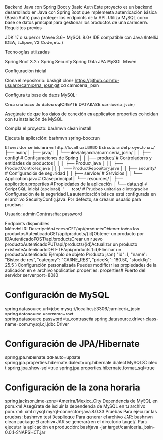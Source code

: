 Backend Java con Spring Boot y Basic Auth
Este proyecto es un backend desarrollado en Java con Spring Boot que implementa autenticación básica (Basic Auth) para proteger los endpoints de la API. Utiliza MySQL como base de datos principal para gestionar los productos de una carnicería.
Requisitos previos

JDK 17 o superior
Maven 3.6+
MySQL 8.0+
IDE compatible con Java (IntelliJ IDEA, Eclipse, VS Code, etc.)

Tecnologías utilizadas

Spring Boot 3.2.x
Spring Security
Spring Data JPA
MySQL
Maven

Configuración inicial

Clona el repositorio:
bashgit clone https://github.com/tu-usuario/carniceria_josin.git
cd carniceria_josin

Configura tu base de datos MySQL:

Crea una base de datos:
sqlCREATE DATABASE carniceria_josin;

Asegúrate de que los datos de conexión en application.properties coincidan con tu instalación de MySQL


Compila el proyecto:
bashmvn clean install

Ejecuta la aplicación:
bashmvn spring-boot:run


El servidor se iniciará en http://localhost:8080
Estructura del proyecto
src/
├── main/
│   ├── java/
│   │   └── dev/alejandra/carniceria_josin/
│   │       ├── config/           # Configuraciones de Spring
│   │       ├── product/          # Controladores y entidades de productos
│   │       │   ├── Product.java
│   │       │   ├── ProductController.java
│   │       │   └── ProductRepository.java
│   │       ├── security/         # Configuración de seguridad
│   │       ├── service/          # Servicios
│   │       └── Application.java  # Clase principal
│   └── resources/
│       ├── application.properties # Propiedades de la aplicación
│       └── data.sql              # Script SQL inicial (opcional)
└── test/                         # Pruebas unitarias e integración
Configuración de la seguridad
La autenticación básica está configurada en el archivo SecurityConfig.java. Por defecto, se crea un usuario para pruebas:

Usuario: admin
Contraseña: password

Endpoints disponibles
MétodoURLDescripciónAccesoGET/api/productsObtener todos los productosAutenticadoGET/api/products/{id}Obtener un producto por IDAutenticadoPOST/api/productsCrear un nuevo productoAutenticadoPUT/api/products/{id}Actualizar un producto existenteAutenticadoDELETE/api/products/{id}Eliminar un productoAutenticado
Ejemplo de objeto Producto
json{
  "id": 1,
  "name": "Bistec de res",
  "category": "CARNE_RES",
  "priceKg": 180.50,
  "stockKg": 25.5
}
Configuración personalizada
Puedes modificar las propiedades de la aplicación en el archivo application.properties:
properties# Puerto del servidor
server.port=8080

# Configuración de MySQL
spring.datasource.url=jdbc:mysql://localhost:3306/carniceria_josin
spring.datasource.username=root
spring.datasource.password=tu_contraseña
spring.datasource.driver-class-name=com.mysql.cj.jdbc.Driver

# Configuración de JPA/Hibernate
spring.jpa.hibernate.ddl-auto=update
spring.jpa.properties.hibernate.dialect=org.hibernate.dialect.MySQL8Dialect
spring.jpa.show-sql=true
spring.jpa.properties.hibernate.format_sql=true

# Configuración de la zona horaria
spring.jackson.time-zone=America/Mexico_City
Dependencia de MySQL en pom.xml
Asegúrate de incluir la dependencia de MySQL en tu archivo pom.xml:
xml<dependency>
    <groupId>mysql</groupId>
    <artifactId>mysql-connector-java</artifactId>
    <version>8.0.33</version>
</dependency>
Pruebas
Para ejecutar las pruebas:
bashmvn test
Despliegue
Para generar el archivo JAR:
bashmvn clean package
El archivo JAR se generará en el directorio target/.
Para ejecutar la aplicación en producción:
bashjava -jar target/carniceria_josin-0.0.1-SNAPSHOT.jar

